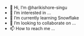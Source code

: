 - 👋 Hi, I’m @harikishore-singu
- 👀 I’m interested in ...
- 🌱 I’m currently learning Snowflake
- 💞️ I’m looking to collaborate on ...
- 📫 How to reach me ...

<!---
harikishore-singu/harikishore-singu is a ✨ special ✨ repository because its `README.md` (this file) appears on your GitHub profile.
You can click the Preview link to take a look at your changes.
--->
